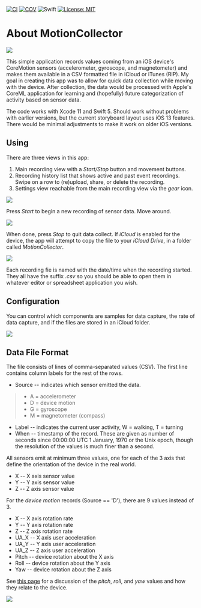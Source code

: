 [![CI](https://github.com/bradhowes/MotionCollector/workflows/CI/badge.svg)](https://github.com/bradhowes/MotionCollector/actions/workflows/CI.yml)
[![COV](https://img.shields.io/endpoint?url=https://gist.githubusercontent.com/bradhowes/9133ad2d68de2dc6b70abdb4ced9232b/raw/MotionCollector-coverage.json)](https://github.com/bradhowes/MotionCollector/blob/main/.github/workflows/CI.yml)
![Swift](https://img.shields.io/badge/Swift-5.5-red.svg)
[![License: MIT](https://img.shields.io/badge/License-MIT-A31F34.svg)](https://opensource.org/licenses/MIT)

# About MotionCollector

![](https://github.com/bradhowes/MotionCollector/blob/main/MotionCollector/Resources/AppIcons/152px.png?raw=true)

This simple application records values coming from an iOS device's CoreMotion sensors (accelerometer, gyroscope,
and magnetometer) and makes them available in a CSV formatted file in iCloud or iTunes (RIP). My goal in
creating this app was to allow for quick data collection while moving with the device. After collection, the
data would be processed with Apple's CoreML application for learning and (hopefully) future categorization of
activity based on sensor data.

The code works with Xcode 11 and Swift 5. Should work without problems with earlier versions, but the current
storyboard layout uses iOS 13 features. There would be minimal adjustments to make it work on older iOS
versions.

## Using

There are three views in this app:

1. Main recording view with a _Start/Stop_ button and movement buttons.
2. Recording history list that shows active and past event recordings. Swipe on a row to (re)upload, share, or
   delete the recording.
3. Settings view reachable from the main recording view via the _gear_ icon.

![](images/Start.png?raw=true)

Press _Start_ to begin a new recording of sensor data. Move around.

![](images/Running.png?raw=true)

When done, press _Stop_ to quit data collect. If _iCloud_ is enabled for the device, the app will attempt to copy the 
file to your _iCloud Drive_, in a folder called _MotionCollector_.

![](images/Recordings.png?raw=true)

Each recording fie is named with the date/time when the recording started. They all have the suffix _.csv_ so
you should be able to open them in whatever editor or spreadsheet application you wish.

## Configuration

You can control which components are samples for data capture, the rate of data capture, and if the files are stored in
an iCloud folder.

![](images/Settings.png?raw=true)

## Data File Format

The file consists of lines of comma-separated values (CSV). The first line contains column labels for the rest
of the rows.

* Source -- indicates which sensor emitted the data.
> * A = accelerometer
> * D = device motion
> * G = gyroscope
> * M = magnetometer (compass)

* Label -- indicates the current user activity, W = walking, T = turning
* When -- timestamp of the record. These are given as number of seconds since 00:00:00 UTC 1 January, 1970 or
  the Unix epoch, though the resolution of the values is much finer than a second.

All sensors emit at minimum three values, one for each of the 3 axis that define the orientation of the device
in the real world.

* X -- X axis sensor value
* Y -- Y axis sensor value
* Z -- Z axis sensor value

For the _device motion_ records (Source == 'D'), there are 9 values instead of 3.

* X -- X axis rotation rate
* Y -- Y axis rotation rate
* Z -- Z axis rotation rate
* UA_X -- X axis user acceleration
* UA_Y -- Y axis user acceleration
* UA_Z -- Z axis user acceleration
* Pitch -- device rotation about the X axis
* Roll -- device rotation about the Y axis
* Yaw -- device rotation about the Z axis

See [this
page](https://developer.apple.com/documentation/coremotion/getting_processed_device-motion_data/understanding_reference_frames_and_device_attitude)
for a discussion of the _pitch_, _roll_, and _yaw_ values and how they relate to the device.

![](images/csv.png?raw=true)
